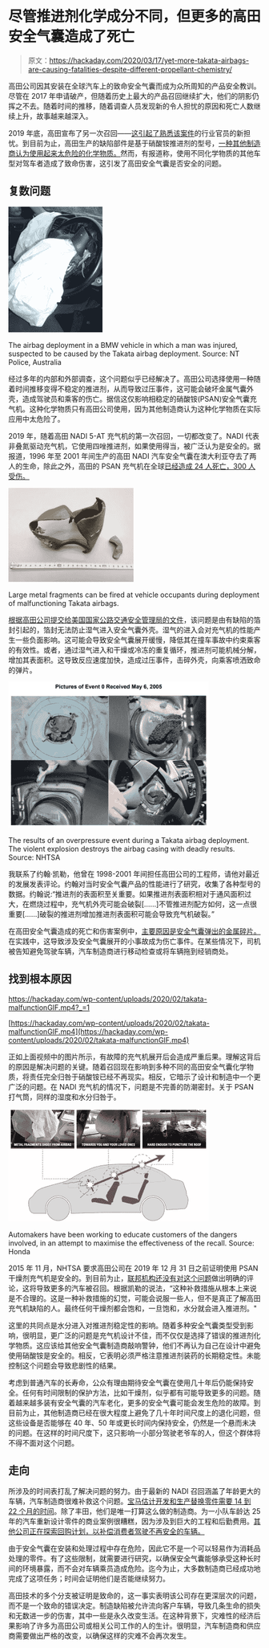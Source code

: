 # 尽管推进剂化学成分不同，但更多的高田安全气囊造成了死亡

> 原文：<https://hackaday.com/2020/03/17/yet-more-takata-airbags-are-causing-fatalities-despite-different-propellant-chemistry/>

高田公司因其安装在全球汽车上的致命安全气囊而成为众所周知的产品安全教训。尽管在 2017 年申请破产，但随着历史上最大的产品召回继续扩大，他们的阴影仍挥之不去。随着时间的推移，随着调查人员发现新的令人担忧的原因和死亡人数继续上升，故事越来越深入。

2019 年底，高田宣布了另一次召回——[这引起了熟悉该案件](https://hackaday.com/2019/11/07/takata-airbag-recalls-widen-to-potentially-affect-other-types-of-airbag/)的行业官员的新担忧。到目前为止，高田生产的缺陷部件是基于硝酸铵推进剂的型号，[一种其他制造商认为使用起来太危险的化学物质。](https://hackaday.com/2019/06/10/takatas-deadly-airbags-an-engineering-omnishambles/)然而，有报道称，使用不同化学物质的其他车型对驾车者造成了致命伤害，这引发了高田安全气囊是否安全的问题。

## 复数问题

![](img/242f723293ff244c06127758a5c4a0df.png)

The airbag deployment in a BMW vehicle in which a man was injured, suspected to be caused by the Takata airbag deployment. Source: NT Police, Australia

经过多年的内部和外部调查，这个问题似乎已经解决了。高田公司选择使用一种随着时间推移变得不稳定的推进剂，从而导致过压事件，这可能会破坏金属气囊外壳，造成驾驶员和乘客的伤亡。据信这仅影响相稳定的硝酸铵(PSAN)安全气囊充气机。这种化学物质只有高田公司使用，因为其他制造商认为这种化学物质在实际应用中太危险了。

2019 年，随着高田 NADI 5-AT 充气机的第一次召回，一切都改变了。NADI 代表非叠氮驱动充气机，它使用四唑推进剂，如果使用得当，被广泛认为是安全的。据报道，1996 年至 2001 年间生产的高田 NADI 汽车安全气囊在澳大利亚夺去了两人的生命，除此之外，高田的 PSAN 充气机在全球[已经造成 24 人死亡，300 人受伤。](https://www.newsweek.com/takata-airbag-recall-honda-bmw-mitsubishi-other-car-brands-affected-faulty-airbags-1475713)

![](img/51d4803901a2e91895f5948720b23332.png)

Large metal fragments can be fired at vehicle occupants during deployment of malfunctioning Takata airbags.

[根据高田公司提交给美国国家公路交通安全管理局的文件](https://static.nhtsa.gov/odi/rcl/2019/RCLRPT-19E080-7937.PDF)，该问题是由有缺陷的箔封引起的，箔封无法防止湿气进入安全气囊外壳。湿气的进入会对充气机的性能产生一些负面影响。这可能会导致安全气囊展开缓慢，降低其在撞车事故中约束乘客的有效性。或者，通过湿气进入和干燥或冷冻的重复循环，推进剂可能机械分解，增加其表面积。这导致反应速度加快，造成过压事件，击碎外壳，向乘客喷洒致命的弹片。

![](img/e0145e60183ca84dda1c25a77384667b.png)

The results of an overpressure event during a Takata airbag deployment. The violent explosion destroys the airbag casing with deadly results. Source: NHTSA

我联系了约翰·凯勒，他曾在 1998-2001 年间担任高田公司的工程师，请他对最近的发展发表评论。约翰对当时安全气囊产品的性能进行了研究，收集了各种型号的数据。约翰说:“推进剂的表面积至关重要。如果推进剂表面积相对于通风面积过大，在燃烧过程中，充气机外壳可能会破裂[……]不管推进剂配方如何，这一点很重要[……]破裂的推进剂增加推进剂表面积可能会导致充气机破裂。”

在高田安全气囊造成的死亡和伤害案例中，[主要原因是安全气囊弹出的金属碎片。](https://www.latimes.com/business/autos/la-fi-hy-takata-air-bag-death-20190329-story.html)在实践中，这导致涉及安全气囊展开的小事故成为伤亡事件。在某些情况下，司机被告知避免驾驶车辆，汽车制造商进行移动检查或将车辆拖到经销商处。

## 找到根本原因

 <https://hackaday.com/wp-content/uploads/2020/02/takata-malfunctionGIF.mp4?_=1>

[https://hackaday.com/wp-content/uploads/2020/02/takata-malfunctionGIF.mp4](https://hackaday.com/wp-content/uploads/2020/02/takata-malfunctionGIF.mp4)

正如上面视频中的图片所示，有故障的充气机展开后会造成严重后果。理解这背后的原因是解决问题的关键。随着召回现在影响到多种不同的高田安全气囊化学物质，将责任完全归咎于硝酸铵已经不再现实。相反，它暗示了设计和制造中一个更广泛的问题。在 NADI 充气机的情况下，问题是不完善的防潮密封。关于 PSAN 打气筒，同样的湿度和水分归咎于。

![](img/5343997d101f1d0f6e3fd90771679086.png)

Automakers have been working to educate customers of the dangers involved, in an attempt to maximise the effectiveness of the recall. Source: Honda

2015 年 11 月，NHTSA 要求高田公司在 2019 年 12 月 31 日之前证明使用 PSAN 干燥剂充气机是安全的。到目前为止，[联邦机构还没有对这个问题](https://www.autoblog.com/2020/01/14/takata-replacement-airbags-recalled/)做出明确的评论，这将导致更多的汽车被召回。根据凯勒的说法，“这种补救措施从根本上来说是不合理的。这是一种补救措施的幻觉，可能会说服一些人，但不是真正了解高田充气机缺陷的人。最终任何干燥剂都会饱和，一旦饱和，水分就会进入推进剂。"

这里的共同点是水分进入对推进剂稳定性的影响。随着多种安全气囊类型受到影响，很明显，更广泛的问题是充气机设计不佳，而不仅仅是选择了错误的推进剂化学物质。这应该给其他安全气囊制造商敲响警钟，他们不再认为自己在设计中避免使用硝酸铵是安全的。相反，它表明必须严格注意推进剂装药的长期稳定性。未能控制这个问题会导致悲剧性的结果。

考虑到普通汽车的长寿命，公众有理由期待安全气囊在使用几十年后仍能保持安全。任何有时间限制的保护方法，比如干燥剂，似乎都有可能导致更多的问题。随着越来越多装有安全气囊的汽车老化，更多的安全气囊可能会发生危险的故障。到目前为止，其他制造商已经在很大程度上避免了几十年时间尺度上的退化问题，但这些设备是否能够在 40 年、50 年或更长时间内保持安全，仍然是一个悬而未决的问题。在这样的时间尺度下，这只影响一小部分驾驶老爷车的人，但这个群体将不得不面对这个问题。

## 走向

所涉及的时间表打乱了解决问题的努力。由于最新的 NADI 召回涵盖了年龄更大的车辆，汽车制造商很难补救这个问题。[宝马估计开发和生产替换零件需要 14 到 22 个月的时间](https://www.productsafety.gov.au/recalls/recall-of-takata-nadi-5-at-airbags/takata-nadi-5-at-airbag-recall-faqs#manufacturers-and-spare-parts)。除了丰田，他们是唯一打算这么做的制造商。为一小队车龄达 25 年的汽车重新设计零件的商业案例很糟糕，因为涉及到巨大的工程和后勤费用。[其他公司正在探索回购计划，以补偿消费者驾驶不再安全的车辆。](https://www.productsafety.gov.au/recalls/recall-of-takata-nadi-5-at-airbags/takata-nadi-5-at-airbag-recall-faqs#manufacturers-and-spare-parts)

由于安全气囊在安装和处理过程中存在危险，因此它不是一个可以轻易作为消耗品处理的零件。有了这些限制，就需要进行研究，以确保安全气囊能够承受这种长时间的环境暴露，而不会对车辆乘员造成危险。迄今为止，大多数制造商已经成功地完成了这项任务；时间会证明他们是否能继续努力。

高田技术的多个分支被证明是致命的，这一事实表明该公司存在更深层次的问题，而不是一个致命的错误决定。制造缺陷被允许流向客户车辆，导致几条生命的损失和无数进一步的伤害，其中一些是永久改变生活。在这种背景下，灾难性的经济后果影响了许多为高田公司或相关公司工作的人的生计。很明显，汽车制造商和供应商需要做出严格的改变，以确保这样的灾难不会再次发生。